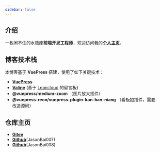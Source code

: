 ```yaml
---
sidebar: false
---
```


## 介绍

一枚闲不住的水瓶座**前端开发工程师**，欢迎访问我的[**个人主页**](https://jasonbai008.github.io/lubanseven/)。

## 博客技术栈

本博客基于 **VuePress** 搭建，使用了如下关键技术：

- [**VuePress**](https://vuepress.vuejs.org/zh/guide/)
- [**Valine**](https://valine.js.org/) (基于 [Leancloud](https://www.leancloud.cn/) 的留言板)
- **@vuepress/medium-zoom** （图片放大插件）
- **@vuepress-reco/vuepress-plugin-kan-ban-niang** （看板娘插件，需要改造源码）

## 仓库主页

- [**Gitee**](https://gitee.com/lubanseven)
- [**Github**](https://github.com/JasonBai007)(JasonBai007)
- [**Github**](https://github.com/JasonBai008)(JasonBai008)
